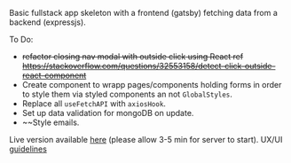 Basic fullstack app skeleton with a frontend (gatsby) fetching data from a backend (expressjs).

To Do:

* ~~refactor closing nav modal with outside click using React ref
https://stackoverflow.com/questions/32553158/detect-click-outside-react-component~~
* Create component to wrapp pages/components holding forms in order to style them via styled components an not `GlobalStyles`.
* Replace all `useFetchAPI` with `axiosHook`.
* Set up data validation for mongoDB on update.
* ~~Style emails.

Live version available [here](https://enigmatic-hollows-26179.herokuapp.com/) (please allow 3-5 min for server to start). UX/UI [guidelines](https://xd.adobe.com/view/32520c28-3918-420b-af3d-1c36d2091783-6701/grid/)


